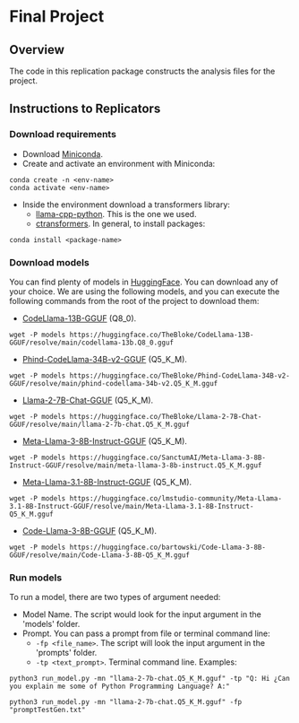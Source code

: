 # Final Project

## Overview

The code in this replication package constructs the analysis files for the project.

## Instructions to Replicators

### Download requirements
- Download [Miniconda](https://docs.anaconda.com/miniconda/).
- Create and activate an environment with Miniconda:
```
conda create -n <env-name>
conda activate <env-name>
```
- Inside the environment download a transformers library:
  - [llama-cpp-python](https://github.com/abetlen/llama-cpp-python). This is the one we used.
  - [ctransformers](https://github.com/marella/ctransformers).
In general, to install packages:
```
conda install <package-name>
```

### Download models

You can find plenty of models in [HuggingFace](https://huggingface.co/models). You can download any of your choice. We are using the following models, and you can execute the following commands from the root of the project to download them:
- [CodeLlama-13B-GGUF](https://huggingface.co/TheBloke/CodeLlama-13B-GGUF/blob/main/codellama-13b.Q8_0.gguf) (Q8_0).
```
wget -P models https://huggingface.co/TheBloke/CodeLlama-13B-GGUF/resolve/main/codellama-13b.Q8_0.gguf
```

- [Phind-CodeLlama-34B-v2-GGUF](https://huggingface.co/lmstudio-community/Meta-Llama-3.1-8B-Instruct-GGUF/blob/main/Meta-Llama-3.1-8B-Instruct-Q5_K_M.gguf) (Q5_K_M).
```
wget -P models https://huggingface.co/TheBloke/Phind-CodeLlama-34B-v2-GGUF/resolve/main/phind-codellama-34b-v2.Q5_K_M.gguf
```

- [Llama-2-7B-Chat-GGUF](https://huggingface.co/TheBloke/Llama-2-7B-Chat-GGUF/blob/main/llama-2-7b-chat.Q5_K_M.gguf) (Q5_K_M).
```
wget -P models https://huggingface.co/TheBloke/Llama-2-7B-Chat-GGUF/resolve/main/llama-2-7b-chat.Q5_K_M.gguf
```

- [Meta-Llama-3-8B-Instruct-GGUF](https://huggingface.co/SanctumAI/Meta-Llama-3-8B-Instruct-GGUF/blob/main/meta-llama-3-8b-instruct.Q5_K_M.gguf) (Q5_K_M).
```
wget -P models https://huggingface.co/SanctumAI/Meta-Llama-3-8B-Instruct-GGUF/resolve/main/meta-llama-3-8b-instruct.Q5_K_M.gguf
```

- [Meta-Llama-3.1-8B-Instruct-GGUF](https://huggingface.co/lmstudio-community/Meta-Llama-3.1-8B-Instruct-GGUF/blob/main/Meta-Llama-3.1-8B-Instruct-Q5_K_M.gguf) (Q5_K_M).
```
wget -P models https://huggingface.co/lmstudio-community/Meta-Llama-3.1-8B-Instruct-GGUF/resolve/main/Meta-Llama-3.1-8B-Instruct-Q5_K_M.gguf
```

- [Code-Llama-3-8B-GGUF](https://huggingface.co/bartowski/Code-Llama-3-8B-GGUF/blob/main/Code-Llama-3-8B-Q5_K_M.gguf) (Q5_K_M).
```
wget -P models https://huggingface.co/bartowski/Code-Llama-3-8B-GGUF/resolve/main/Code-Llama-3-8B-Q5_K_M.gguf
```

### Run models
To run a model, there are two types of argument needed:
- Model Name. The script would look for the input argument in the 'models' folder.
- Prompt. You can pass a prompt from file or terminal command line:
  - `-fp <file_name>`. The script will look the input argument in the 'prompts' folder.
  - `-tp <text_prompt>`. Terminal command line.
Examples:
```
python3 run_model.py -mn "llama-2-7b-chat.Q5_K_M.gguf" -tp "Q: Hi ¿Can you explain me some of Python Programming Language? A:" 
```
```
python3 run_model.py -mn "llama-2-7b-chat.Q5_K_M.gguf" -fp "promptTestGen.txt"
```
